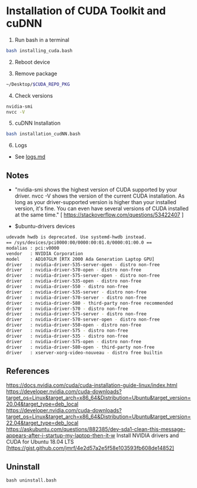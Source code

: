 # Installation of CUDA Toolkit and cuDNN

1. Run bash in a terminal 

```bash
bash installing_cuda.bash
```

2. Reboot device

3. Remove package
```bash
~/Desktop/$CUDA_REPO_PKG
```

4. Check versions
```bash
nvidia-smi
nvcc -V
```

5. cuDNN Installation
```bash
bash installation_cudNN.bash
```

6. Logs
* See [logs.md](logs.md)


## Notes
* "nvidia-smi shows the highest version of CUDA supported by your driver.
nvcc -V shows the version of the current CUDA installation.
As long as your driver-supported version is higher than your installed version, it's fine.
You can even have several versions of CUDA installed at the same time." [ https://stackoverflow.com/questions/53422407 ]

* $ubuntu-drivers devices
```bash
udevadm hwdb is deprecated. Use systemd-hwdb instead.
== /sys/devices/pci0000:00/0000:00:01.0/0000:01:00.0 ==
modalias : pci:v0000
vendor   : NVIDIA Corporation
model    : AD107GLM [RTX 2000 Ada Generation Laptop GPU]
driver   : nvidia-driver-535-server-open - distro non-free
driver   : nvidia-driver-570-open - distro non-free
driver   : nvidia-driver-575-server-open - distro non-free
driver   : nvidia-driver-535-open - distro non-free
driver   : nvidia-driver-550 - distro non-free
driver   : nvidia-driver-535-server - distro non-free
driver   : nvidia-driver-570-server - distro non-free
driver   : nvidia-driver-580 - third-party non-free recommended
driver   : nvidia-driver-570 - distro non-free
driver   : nvidia-driver-575-server - distro non-free
driver   : nvidia-driver-570-server-open - distro non-free
driver   : nvidia-driver-550-open - distro non-free
driver   : nvidia-driver-575 - distro non-free
driver   : nvidia-driver-535 - distro non-free
driver   : nvidia-driver-575-open - distro non-free
driver   : nvidia-driver-580-open - third-party non-free
driver   : xserver-xorg-video-nouveau - distro free builtin
```

## References  
https://docs.nvidia.com/cuda/cuda-installation-guide-linux/index.html  
https://developer.nvidia.com/cuda-downloads?target_os=Linux&target_arch=x86_64&Distribution=Ubuntu&target_version=20.04&target_type=deb_local    
https://developer.nvidia.com/cuda-downloads?target_os=Linux&target_arch=x86_64&Distribution=Ubuntu&target_version=22.04&target_type=deb_local   
https://askubuntu.com/questions/882385/dev-sda1-clean-this-message-appears-after-i-startup-my-laptop-then-it-w
Install NVIDIA drivers and CUDA for Ubuntu 18.04 LTS  [https://gist.github.com/jmrf/4e2d57a2e5f58e103593fb608de14852]


## Uninstall
```
bash uninstall.bash
```


